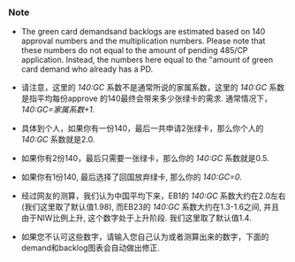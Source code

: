 ### Note
* The green card demandsand backlogs are estimated based on 140 approval numbers and the multiplication numbers. Please note that these numbers do not equal to the amount of pending 485/CP application. Instead, the numbers here equal to the "amount of green card demand who already has a PD.

* 请注意，这里的 _140:GC_ 系数不是通常所说的家属系数，这里的 _140:GC_ 系数是指平均每份approve 的140最终会带来多少张绿卡的需求. 通常情况下，_140:GC=家属系数+1_. 

* 具体到个人，如果你有一份140，最后一共申请2张绿卡，那么你个人的 _140:GC_ 系数就是2.0. 
* 如果你有2份140，最后只需要一张绿卡，那么你的 _140:GC_ 系数就是0.5. 
* 如果你有1份140, 最后选择了回国放弃绿卡, 那么你的 _140:GC=0_. 
* 经过网友的测算，我们认为中国平均下来，EB1的 _140:GC_ 系数大约在2.0左右(我们这里取了默认值1.98), 而EB23的 _140:GC_ 系数大约在1.3-1.6之间, 并且由于NIW比例上升, 这个数字处于上升阶段. 我们这里取了默认值1.4.
* 如果您不认可这些数字，请输入您自己认为或者测算出来的数字，下面的demand和backlog图表会自动做出修正.